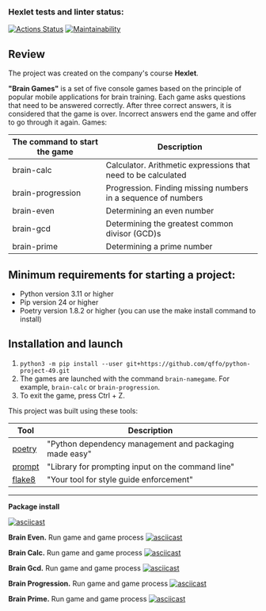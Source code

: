 ### Hexlet tests and linter status:
[![Actions Status](https://github.com/qffo/python-project-49/actions/workflows/hexlet-check.yml/badge.svg)](https://github.com/qffo/python-project-49/actions)
[![Maintainability](https://api.codeclimate.com/v1/badges/9ce19e7fca0f7255c50b/maintainability)](https://codeclimate.com/github/qffo/python-project-49/maintainability)

## Review
The project was created on the company's course __Hexlet__.

__"Brain Games"__ is a set of five console games based on the principle of popular mobile applications for brain training. Each game asks questions that need to be answered correctly. After three correct answers, it is considered that the game is over. Incorrect answers end the game and offer to go through it again. Games:

| The command to start the game                             | Description                                                   |
|-----------------------------------------------------------|---------------------------------------------------------------|
| brain-calc                                                | Calculator. Arithmetic expressions that need to be calculated |
| brain-progression                                         | Progression. Finding missing numbers in a sequence of numbers |
| brain-even                                                | Determining an even number                                    |
| brain-gcd                                                 | Determining the greatest common divisor (GCD)s                |
| brain-prime                                               | Determining a prime number                                    |

## Minimum requirements for starting a project:
- Python version 3.11 or higher
- Pip version 24 or higher
- Poetry version 1.8.2 or higher (you can use the make install command to install)

## Installation and launch
1. `python3 -m pip install --user git+https://github.com/qffo/python-project-49.git`
2. The games are launched with the command `brain-namegame`. For example, `brain-calc` or `brain-progression`. 
3. To exit the game, press Ctrl + Z.


This project was built using these tools:

| Tool                                                                        | Description                                             |
|-----------------------------------------------------------------------------|---------------------------------------------------------|
| [poetry](https://python-poetry.org/)                                        | "Python dependency management and packaging made easy"  |
| [prompt](https://pypi.org/project/prompt/)                                  | "Library for prompting input on the command line"       |
| [flake8](https://flake8.pycqa.org/)                                         | "Your tool for style guide enforcement"                 |

---

**Package install**

[![asciicast](https://asciinema.org/a/0qignCFKiNuNBkozrCevsRwmv.svg)](https://asciinema.org/a/0qignCFKiNuNBkozrCevsRwmv)

**Brain Even.** Run game and game process
[![asciicast](https://asciinema.org/a/scel1ghZSXwfJHCcOl07mq3qu.svg)](https://asciinema.org/a/scel1ghZSXwfJHCcOl07mq3qu)

**Brain Calc.** Run game and game process
[![asciicast](https://asciinema.org/a/k68Gdtva8hPYTvMNiG5lJsDHH.svg)](https://asciinema.org/a/k68Gdtva8hPYTvMNiG5lJsDHH)

**Brain Gcd.** Run game and game process
[![asciicast](https://asciinema.org/a/Pptcr1PKXViEs6Q8lKir09sk0.svg)](https://asciinema.org/a/Pptcr1PKXViEs6Q8lKir09sk0)

**Brain Progression.** Run game and game process
[![asciicast](https://asciinema.org/a/QxySJjFppd1Y4CNszT26KCQyN.svg)](https://asciinema.org/a/QxySJjFppd1Y4CNszT26KCQyN)

**Brain Prime.** Run game and game process
[![asciicast](https://asciinema.org/a/zBMqnhR43HuroLPcAGXIgWT2a.svg)](https://asciinema.org/a/zBMqnhR43HuroLPcAGXIgWT2a)
